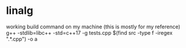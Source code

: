 # linalg

working build command on my machine (this is mostly for my reference)
g++  -stdlib=libc++ -std=c++17 -g tests.cpp  $(find src -type f -iregex ".*\.cpp") -o a